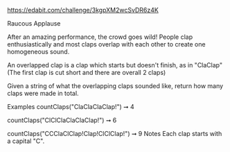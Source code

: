https://edabit.com/challenge/3kgpXM2wcSvDR6z4K

Raucous Applause

After an amazing performance, the crowd goes wild! People clap enthusiastically and most claps overlap with each other to create one homogeneous sound.

An overlapped clap is a clap which starts but doesn't finish, as in "ClaClap" (The first clap is cut short and there are overall 2 claps)

Given a string of what the overlapping claps sounded like, return how many claps were made in total.

Examples
countClaps("ClaClaClaClap!") ➞ 4

countClaps("ClClClaClaClaClap!") ➞ 6

countClaps("CCClaClClap!Clap!ClClClap!") ➞ 9
Notes
Each clap starts with a capital "C".